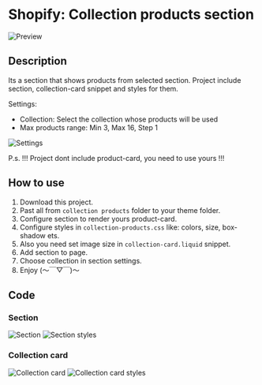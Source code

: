 # Shopify: Collection products section

![Preview](https://github.com/qcyGH/Shopify--Collection-products-section/blob/main/images_for_github/preview.png "Preview")

## Description

Its a section that shows products from selected section. Project include section, collection-card snippet and styles for them.

Settings:

- Collection: Select the collection whose products will be used
- Max products range: Min 3, Max 16, Step 1

![Settings](https://github.com/qcyGH/Shopify--Collection-products-section/blob/main/images_for_github/settings.png "Settings")

P.s. !!! Project dont include product-card, you need to use yours !!!

## How to use

1. Download this project.
2. Past all from `collection products` folder to your theme folder.
3. Configure section to render yours product-card.
4. Configure styles in `collection-products.css` like: colors, size, box-shadow ets.
5. Also you need set image size in `collection-card.liquid` snippet.
6. Add section to page.
7. Choose collection in section settings.
8. Enjoy (～￣▽￣)～

## Code

### Section

![Section](https://github.com/qcyGH/Shopify--Collection-products-section/blob/main/images_for_github/section.png "Section")
![Section styles](https://github.com/qcyGH/Shopify--Collection-products-section/blob/main/images_for_github/section-styles.png "Section styles")

### Collection card

![Collection card](https://github.com/qcyGH/Shopify--Collection-products-section/blob/main/images_for_github/collection-card.png "Collection card")
![Collection card styles](https://github.com/qcyGH/Shopify--Collection-products-section/blob/main/images_for_github/collection-card-styles.png "Collection card styles")
